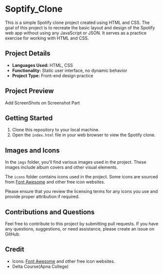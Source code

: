 # Soptify_Clone
This is a simple Spotify clone project created using HTML and CSS. The goal of this project is to recreate the basic layout and design of the Spotify web app without using any JavaScript or JSON. It serves as a practice exercise for working with HTML and CSS.

## Project Details

- **Languages Used:** HTML, CSS
- **Functionality:** Static user interface, no dynamic behavior
- **Project Type:** Front-end design practice

## Project Preview
Add ScreenShots on Screenshot Part 

## Getting Started

1. Clone this repository to your local machine.
2. Open the `index.html` file in your web browser to view the Spotify clone.

## Images and Icons

In the `imgs` folder, you'll find various images used in the project. These images include album covers and other visual elements.

The `icons` folder contains icons used in the project. Some icons are sourced from [Font Awesome](https://fontawesome.com/) and other free icon websites.

Please ensure that you review the licensing terms for any icons you use and provide proper attribution if required.

## Contributions and Questions

Feel free to contribute to this project by submitting pull requests. If you have any questions, suggestions, or need assistance, please create an issue on GitHub.

## Credit
- Icons: [Font Awesome](https://fontawesome.com/) and other free icon websites.
- Delta Course(Apna College)

